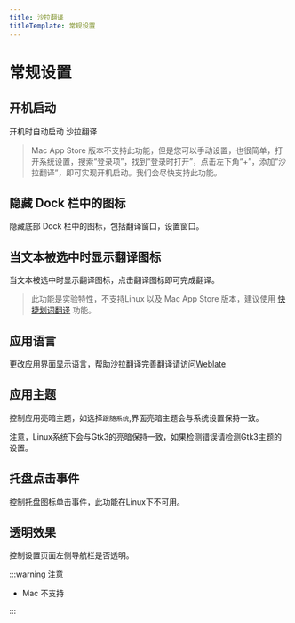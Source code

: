 ```yaml
---
title: 沙拉翻译
titleTemplate: 常规设置
---
```


# 常规设置

## 开机启动

开机时自动启动 沙拉翻译

> Mac App Store 版本不支持此功能，但是您可以手动设置，也很简单，打开系统设置，搜索“登录项”，找到“登录时打开”，点击左下角“+”，添加“沙拉翻译”，即可实现开机启动。我们会尽快支持此功能。

## 隐藏 Dock 栏中的图标

隐藏底部 Dock 栏中的图标，包括翻译窗口，设置窗口。

## 当文本被选中时显示翻译图标

当文本被选中时显示翻译图标，点击翻译图标即可完成翻译。

> 此功能是实验特性，不支持Linux 以及 Mac App Store 版本，建议使用 [快捷划词翻译](/docs/quick-translate) 功能。

## 应用语言

更改应用界面显示语言，帮助沙拉翻译完善翻译请访问[Weblate](https://hosted.weblate.org/engage/saladict-app/)

## 应用主题

控制应用亮暗主题，如选择`跟随系统`,界面亮暗主题会与系统设置保持一致。

注意，Linux系统下会与Gtk3的亮暗保持一致，如果检测错误请检测Gtk3主题的设置。

## 托盘点击事件

控制托盘图标单击事件，此功能在Linux下不可用。

## 透明效果

控制设置页面左侧导航栏是否透明。

:::warning 注意

- Mac 不支持

:::
